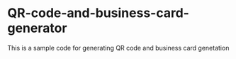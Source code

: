 # QR-code-and-business-card-generator
This is a sample code for generating QR code and business card genetation
